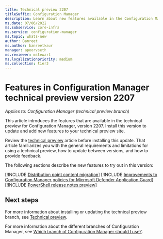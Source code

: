 ```yaml
---
title: Technical preview 2207
titleSuffix: Configuration Manager
description: Learn about new features available in the Configuration Manager technical preview branch version 2207.
ms.date: 07/06/2022
ms.subservice: core-infra
ms.service: configuration-manager
ms.topic: whats-new
author: Banreet
ms.author: banreetkaur
manager: apoorvseth
ms.reviewer: mstewart
ms.localizationpriority: medium
ms.collection: tier3
---
```


# Features in Configuration Manager technical preview version 2207

*Applies to: Configuration Manager (technical preview branch)*

This article introduces the features that are available in the technical preview for Configuration Manager, version 2207. Install this version to update and add new features to your technical preview site.<!-- baseline only statement:  When you install a new technical preview site, this release is also available as a baseline version.-->

Review the [technical preview](../technical-preview.md) article before installing this update. That article familiarizes you with the general requirements and limitations for using a technical preview, how to update between versions, and how to provide feedback.

The following sections describe the new features to try out in this version:

<!-- [!INCLUDE [Example feature name](includes/2207/1234567.md)] -->

[!INCLUDE [Distribution point content migration](includes/2207/10928371.md)]
[!INCLUDE [Improvements to Configuration Manager policies for Microsoft Defender Application Guard](includes/2207/14059872.md)]
[!INCLUDE [PowerShell release notes preview](includes/2207/14637353.md)]

<!-- ## General known issues  -->

<!--  [!INCLUDE [11018755](includes/2112/known-issue-11018755.md)] -->
## Next steps

For more information about installing or updating the technical preview branch, see [Technical preview](../technical-preview.md).

For more information about the different branches of Configuration Manager, see [Which branch of Configuration Manager should I use?](../../understand/which-branch-should-i-use.md).
